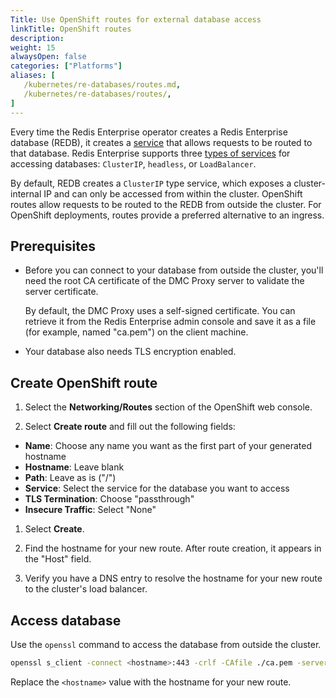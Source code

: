 ```yaml
---
Title: Use OpenShift routes for external database access
linkTitle: OpenShift routes
description:  
weight: 15
alwaysOpen: false
categories: ["Platforms"]
aliases: [
   /kubernetes/re-databases/routes.md,
   /kubernetes/re-databases/routes/,
]
---
```


Every time the Redis Enterprise operator creates a Redis Enterprise database (REDB), it creates a [service](https://kubernetes.io/docs/concepts/services-networking/service/) that allows requests to be routed to that database. Redis Enterprise supports three [types of services](https://kubernetes.io/docs/concepts/services-networking/service/#publishing-services-service-types) for accessing databases: `ClusterIP`, `headless`, or `LoadBalancer`.

By default, REDB creates a `ClusterIP` type service, which exposes a cluster-internal IP and can only be accessed from within the cluster. OpenShift routes allow requests to be routed to the REDB from outside the cluster. For OpenShift deployments, routes provide a preferred alternative to an ingress.

## Prerequisites

- Before you can connect to your database from outside the cluster, you'll need the root CA certificate of the DMC Proxy server to validate the server certificate.

  By default, the DMC Proxy uses a self-signed certificate.  You can retrieve it from the Redis Enterprise admin console and save it as a file (for example, named "ca.pem") on the client machine.

- Your database also needs TLS encryption enabled.


## Create OpenShift route

1. Select the **Networking/Routes** section of the OpenShift web console.

1. Select **Create route** and fill out the following fields:

  - **Name**: Choose any name you want as the first part of your generated hostname
  - **Hostname**: Leave blank
  - **Path**: Leave as is ("/")
  - **Service**: Select the service for the database you want to access
  - **TLS Termination**: Choose "passthrough"
  - **Insecure Traffic**: Select "None"

1. Select **Create**.

1. Find the hostname for your new route. After route creation, it appears in the "Host" field.

1. Verify you have a DNS entry to resolve the hostname for your new route to the cluster's load balancer.

## Access database

Use the `openssl` command to access the database from outside the cluster.

  ```sh
  openssl s_client -connect <hostname>:443 -crlf -CAfile ./ca.pem -servername <hostname>
  ```

  Replace the `<hostname>` value with the hostname for your new route.